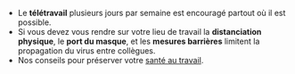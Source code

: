 <div class="conseil">

* Le **télétravail** plusieurs jours par semaine est encouragé partout où il est possible.
* Si vous devez vous rendre sur votre lieu de travail la **distanciation physique**, le **port du masque**, et les **mesures barrières** limitent la propagation du virus entre collègues.
* Nos conseils pour préserver votre [santé au travail](https://travail-emploi.gouv.fr/IMG/pdf/051021_fiches_covid_salariev7ok.pdf).

</div>
